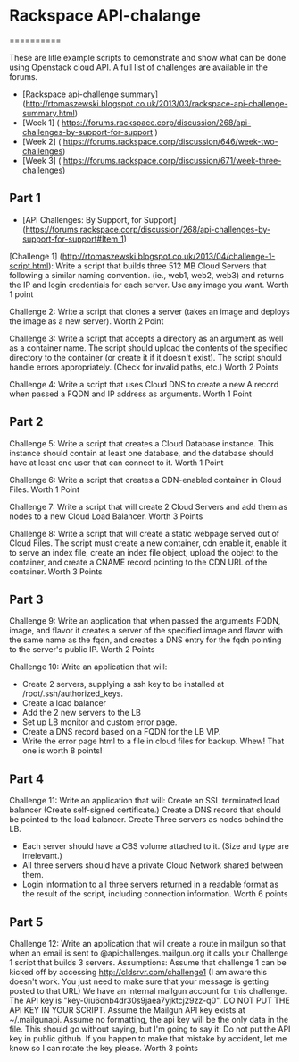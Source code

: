 # Rackspace API-chalange
==========

These are litle example scripts to demonstrate and show what can be done using Openstack cloud API. A full list of challenges are available in the forums.

* [Rackspace api-challenge summary] (http://rtomaszewski.blogspot.co.uk/2013/03/rackspace-api-challenge-summary.html)
* [Week 1] ( https://forums.rackspace.corp/discussion/268/api-challenges-by-support-for-support )
* [Week 2] ( https://forums.rackspace.corp/discussion/646/week-two-challenges)
* [Week 3] ( https://forums.rackspace.corp/discussion/671/week-three-challenges)
 

## Part 1

* [API Challenges: By Support, for Support] (https://forums.rackspace.corp/discussion/268/api-challenges-by-support-for-support#Item_1)

[Challenge 1] (http://rtomaszewski.blogspot.co.uk/2013/04/challenge-1-script.html): Write a script that builds three 512 MB Cloud Servers that following a similar naming convention. (ie., web1, web2, web3) and returns the IP and login credentials for each server. Use any image you want. Worth 1 point

Challenge 2: Write a script that clones a server (takes an image and deploys the image as a new server). Worth 2 Point

Challenge 3: Write a script that accepts a directory as an argument as well as a container name. The script should upload the contents of the specified directory to the container (or create it if it doesn't exist). The script should handle errors appropriately. (Check for invalid paths, etc.) Worth 2 Points

Challenge 4: Write a script that uses Cloud DNS to create a new A record when passed a FQDN and IP address as arguments. Worth 1 Point

## Part 2

Challenge 5: Write a script that creates a Cloud Database instance. This instance should contain at least one database, and the database should have at least one user that can connect to it. Worth 1 Point

Challenge 6: Write a script that creates a CDN-enabled container in Cloud Files. Worth 1 Point

Challenge 7: Write a script that will create 2 Cloud Servers and add them as nodes to a new Cloud Load Balancer. Worth 3 Points

Challenge 8: Write a script that will create a static webpage served out of Cloud Files. The script must create a new container, cdn enable it, enable it to serve an index file, create an index file object, upload the object to the container, and create a CNAME record pointing to the CDN URL of the container. Worth 3 Points

## Part 3

Challenge 9: Write an application that when passed the arguments FQDN, image, and flavor it creates a server of the specified image and flavor with the same name as the fqdn, and creates a DNS entry for the fqdn pointing to the server's public IP. Worth 2 Points

Challenge 10: Write an application that will:
- Create 2 servers, supplying a ssh key to be installed at /root/.ssh/authorized_keys.
- Create a load balancer
- Add the 2 new servers to the LB
- Set up LB monitor and custom error page. 
- Create a DNS record based on a FQDN for the LB VIP. 
- Write the error page html to a file in cloud files for backup.
Whew! That one is worth 8 points!

## Part 4

Challenge 11: Write an application that will:
Create an SSL terminated load balancer (Create self-signed certificate.)
Create a DNS record that should be pointed to the load balancer.
Create Three servers as nodes behind the LB.
- Each server should have a CBS volume attached to it. (Size and type are irrelevant.)
- All three servers should have a private Cloud Network shared between them.
- Login information to all three servers returned in a readable format as the result of the script, including connection information.
Worth 6 points

## Part 5

Challenge 12: Write an application that will create a route in mailgun so that when an email is sent to <YourSSO>@apichallenges.mailgun.org it calls your Challenge 1 script that builds 3 servers.
Assumptions: 
Assume that challenge 1 can be kicked off by accessing http://cldsrvr.com/challenge1 (I am aware this doesn't work. You just need to make sure that your message is getting posted to that URL)
We have an internal mailgun account for this challenge. The API key is "key-0iu6onb4dr30s9jaea7yjktcj29zz-q0".
DO NOT PUT THE API KEY IN YOUR SCRIPT. Assume the Mailgun API key exists at ~/.mailgunapi. Assume no formatting, the api key will be the only data in the file. This should go without saying, but I'm going to say it: Do not put the API key in public github. If you happen to make that mistake by accident, let me know so I can rotate the key please.
Worth 3 points

